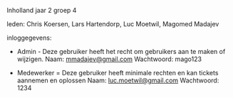 Inholland jaar 2 groep 4

leden: Chris Koersen, Lars Hartendorp, Luc Moetwil, Magomed Madajev

inloggegevens:

- Admin - Deze gebruiker heeft het recht om gebruikers aan te maken of wijzigen.
Naam: mmadajev@gmail.com
Wachtwoord: mago123

- Medewerker = Deze gebruiker heeft minimale rechten en kan tickets aannemen en oplossen
Naam: luc.moetwil@gmail.com
Wachtwoord: 1234
